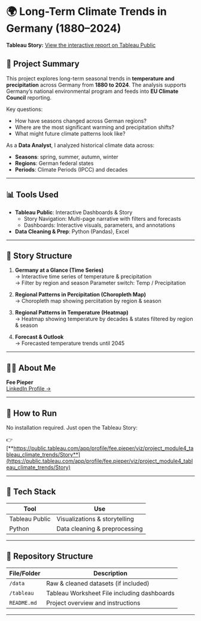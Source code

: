 # 🌍 Long-Term Climate Trends in Germany (1880–2024)

**Tableau Story:** [View the interactive report on Tableau Public](https://public.tableau.com/app/profile/fee.pieper/viz/project_module4_tableau_climate_trends/Story)

## 🔎 Project Summary

This project explores long-term seasonal trends in **temperature and precipitation** across Germany from **1880 to 2024**. The analysis supports Germany’s national environmental program and feeds into **EU Climate Council** reporting.

Key questions:
- How have seasons changed across German regions?
- Where are the most significant warming and precipitation shifts?
- What might future climate patterns look like?

As a **Data Analyst**, I analyzed historical climate data across:
- **Seasons**: spring, summer, autumn, winter  
- **Regions**: German federal states  
- **Periods**: Climate Periods (IPCC) and decades

---

## 📊 Tools Used

- **Tableau Public**: Interactive Dashboards & Story
  - Story Navigation: Multi-page narrative with filters and forecasts
  - Dashboards: Interactive visuals, parameters, and annotations
- **Data Cleaning & Prep**: Python (Pandas), Excel

---

## 🧭 Story Structure

1. **Germany at a Glance (Time Series)**  
   → Interactive time series of temperature & precipitation  
   → Filter by region and season
   Parameter switch: Temp / Precipitation

3. **Regional Patterns in Percipitation (Choropleth Map)**  
   → Choropleth map showing perciitation by region & season  

4.  **Regional Patterns in Temperature (Heatmap)**  
   → Heatmap showing temperature by decades & states filtered by region & season  

5. **Forecast & Outlook**  
   → Forecasted temperature trends until 2045 

---

## 🙋‍♀️ About Me

**Fee Pieper**  
[LinkedIn Profile →](https://www.linkedin.com/in/fee-pieper-146479179/)  

---

## 🚀 How to Run

No installation required. Just open the Tableau Story:

👉 [**https://public.tableau.com/app/profile/fee.pieper/viz/project_module4_tableau_climate_trends/Story**](https://public.tableau.com/app/profile/fee.pieper/viz/project_module4_tableau_climate_trends/Story)

---

## 🧰 Tech Stack

| Tool            | Use                          |
|-----------------|------------------------------|
| Tableau Public  | Visualizations & storytelling |
| Python          | Data cleaning & preprocessing |

---

## 📁 Repository Structure

| File/Folder         | Description                                      |
|---------------------|--------------------------------------------------|
| `/data`             | Raw & cleaned datasets (if included)             |
| `/tableau`          | Tableau Worksheet File including dashboards      |
| `README.md`         | Project overview and instructions                |

---
